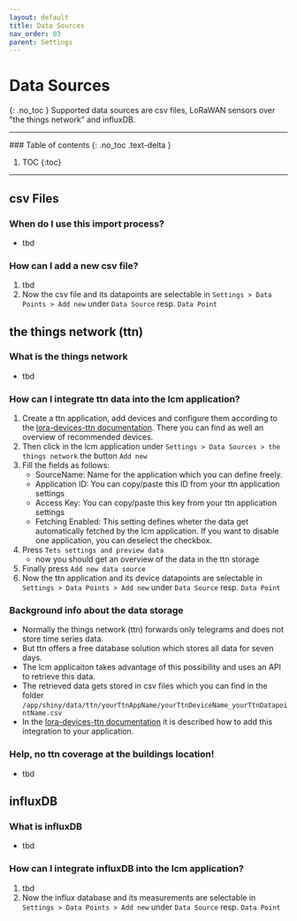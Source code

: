 ```yaml
---
layout: default
title: Data Sources
nav_order: 03
parent: Settings
---
```

# Data Sources
{: .no_toc }
Supported data sources are csv files, LoRaWAN sensors over "the things network" and influxDB.

<hr>
### Table of contents
{: .no_toc .text-delta }

1. TOC
{:toc}

<hr>

## csv Files
### When do I use this import process?
- tbd

### How can I add a new csv file?
1. tbd
1. Now the csv file and its datapoints are selectable in `Settings > Data Points > Add new` under `Data Source` resp. `Data Point`

## the things network (ttn)
### What is the things network
- tbd

### How can I integrate ttn data into the lcm application?
1. Create a ttn application, add devices and configure them according to the [lora-devices-ttn documentation](https://hslu-ige-laes.github.io/lora-devices-ttn/). There you can find as well an overview of recommended devices.
1. Then click in the lcm application under `Settings > Data Sources > the things network` the button `Add new`
1. Fill the fields as follows:
   - SourceName: Name for the application which you can define freely.
   - Application ID: You can copy/paste this ID from your ttn application settings
   - Access Key: You can copy/paste this key from your ttn application settings
   - Fetching Enabled: This setting defines wheter the data get automatically fetched by the lcm application. If you want to disable one application, you can deselect the checkbox.
1. Press `Tets settings and preview data`
   - now you should get an overview of the data in the ttn storage
1. Finally press `Add new data source`
1. Now the ttn application and its device datapoints are selectable in `Settings > Data Points > Add new` under `Data Source` resp. `Data Point`

### Background info about the data storage
- Normally the things network (ttn) forwards only telegrams and does not store time series data.
- But ttn offers a free database solution which stores all data for seven days.
- The lcm applicaiton takes advantage of this possibility and uses an API to retrieve this data.
- The retrieved data gets stored in csv files which you can find in the folder `/app/shiny/data/ttn/yourTtnAppName/yourTtnDeviceName_yourTtnDatapointName.csv`
- In the [lora-devices-ttn documentation](https://hslu-ige-laes.github.io/lora-devices-ttn/) it is described how to add this integration to your application.

### Help, no ttn coverage at the buildings location!
- tbd

## influxDB
### What is influxDB
- tbd

### How can I integrate influxDB into the lcm application?
1. tbd
1. Now the influx database and its measurements are selectable in `Settings > Data Points > Add new` under `Data Source` resp. `Data Point`


